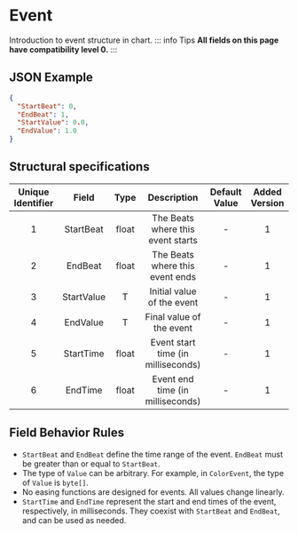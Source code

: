 ﻿# Event

Introduction to event structure in chart.
::: info Tips
**All fields on this page have compatibility level 0.**
:::

## JSON Example

```json
{
  "StartBeat": 0,
  "EndBeat": 1,
  "StartValue": 0.0,
  "EndValue": 1.0
}
```

## Structural specifications

| Unique Identifier |   Field    | Type  |            Description             | Default Value | Added Version |
|:-----------------:|:----------:|:-----:|:----------------------------------:|:-------------:|:-------------:|
|         1         | StartBeat  | float | The Beats where this event starts  |       -       |       1       |
|         2         |  EndBeat   | float |  The Beats where this event ends   |       -       |       1       |
|         3         | StartValue |   T   |     Initial value of the event     |       -       |       1       |
|         4         |  EndValue  |   T   |      Final value of the event      |       -       |       1       |
|         5         | StartTime  | float | Event start time (in milliseconds) |       -       |       1       |
|         6         |  EndTime   | float |  Event end time (in milliseconds)  |       -       |       1       |

## Field Behavior Rules

- `StartBeat` and `EndBeat` define the time range of the event. `EndBeat` must be greater than or equal to `StartBeat`.
- The type of `Value` can be arbitrary. For example, in `ColorEvent`, the type of `Value` is `byte[]`.
- No easing functions are designed for events. All values change linearly.
- `StartTime` and `EndTime` represent the start and end times of the event, respectively, in milliseconds. They coexist with `StartBeat` and `EndBeat`, and can be used as needed.